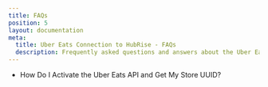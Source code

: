 ```yaml
---
title: FAQs
position: 5
layout: documentation
meta:
  title: Uber Eats Connection to HubRise - FAQs
  description: Frequently asked questions and answers about the Uber Eats integration with HubRise.
---
```


- <Link to="/apps/uber-eats/faqs/request-uber-eats-api-activation/">How Do I Activate the Uber Eats API and Get My Store UUID?</Link>
